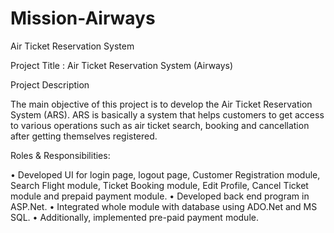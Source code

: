 # Mission-Airways
Air Ticket Reservation System

Project Title    : Air Ticket Reservation System (Airways)


Project Description

The main objective of this project is to develop the Air Ticket Reservation System (ARS). ARS is basically a system that helps customers to get access to various operations such as air ticket search, booking and cancellation after getting themselves registered. 


Roles & Responsibilities:

•	Developed UI for login page, logout page, Customer Registration module, Search Flight module, 
  Ticket Booking module, Edit Profile, Cancel Ticket module and prepaid payment module.
•	Developed back end program in ASP.Net.
•	Integrated whole module with database using ADO.Net and MS SQL.
•	Additionally, implemented pre-paid payment module.

